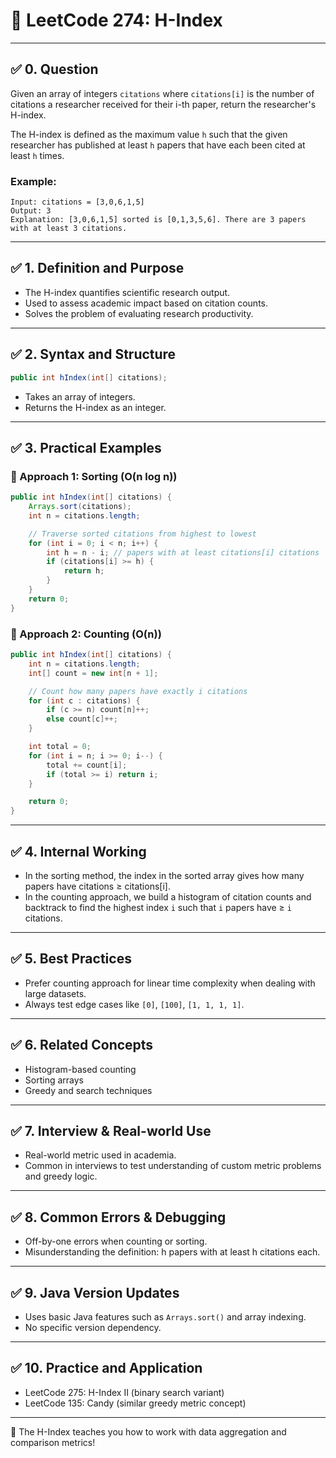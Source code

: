 # 📘 LeetCode 274: H-Index

---

## ✅ 0. Question

Given an array of integers `citations` where `citations[i]` is the number of citations a researcher received for their i-th paper, return the researcher's H-index.

The H-index is defined as the maximum value `h` such that the given researcher has published at least `h` papers that have each been cited at least `h` times.

### Example:
```text
Input: citations = [3,0,6,1,5]
Output: 3
Explanation: [3,0,6,1,5] sorted is [0,1,3,5,6]. There are 3 papers with at least 3 citations.
```

---

## ✅ 1. Definition and Purpose

- The H-index quantifies scientific research output.
- Used to assess academic impact based on citation counts.
- Solves the problem of evaluating research productivity.

---

## ✅ 2. Syntax and Structure

```java
public int hIndex(int[] citations);
```

- Takes an array of integers.
- Returns the H-index as an integer.

---

## ✅ 3. Practical Examples

### 🔹 Approach 1: Sorting (O(n log n))
```java
public int hIndex(int[] citations) {
    Arrays.sort(citations);
    int n = citations.length;

    // Traverse sorted citations from highest to lowest
    for (int i = 0; i < n; i++) {
        int h = n - i; // papers with at least citations[i] citations
        if (citations[i] >= h) {
            return h;
        }
    }
    return 0;
}
```

### 🔹 Approach 2: Counting (O(n))
```java
public int hIndex(int[] citations) {
    int n = citations.length;
    int[] count = new int[n + 1];

    // Count how many papers have exactly i citations
    for (int c : citations) {
        if (c >= n) count[n]++;
        else count[c]++;
    }

    int total = 0;
    for (int i = n; i >= 0; i--) {
        total += count[i];
        if (total >= i) return i;
    }

    return 0;
}
```

---

## ✅ 4. Internal Working

- In the sorting method, the index in the sorted array gives how many papers have citations ≥ citations[i].
- In the counting approach, we build a histogram of citation counts and backtrack to find the highest index `i` such that `i` papers have ≥ `i` citations.

---

## ✅ 5. Best Practices

- Prefer counting approach for linear time complexity when dealing with large datasets.
- Always test edge cases like `[0]`, `[100]`, `[1, 1, 1, 1]`.

---

## ✅ 6. Related Concepts

- Histogram-based counting
- Sorting arrays
- Greedy and search techniques

---

## ✅ 7. Interview & Real-world Use

- Real-world metric used in academia.
- Common in interviews to test understanding of custom metric problems and greedy logic.

---

## ✅ 8. Common Errors & Debugging

- Off-by-one errors when counting or sorting.
- Misunderstanding the definition: h papers with at least h citations each.

---

## ✅ 9. Java Version Updates

- Uses basic Java features such as `Arrays.sort()` and array indexing.
- No specific version dependency.

---

## ✅ 10. Practice and Application

- LeetCode 275: H-Index II (binary search variant)
- LeetCode 135: Candy (similar greedy metric concept)

---

🚀 The H-Index teaches you how to work with data aggregation and comparison metrics!

